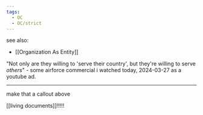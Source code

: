 ```yaml
---
tags:
  - OC
  - OC/strict
---
```

see also:
- [[Organization As Entity]]

"Not only are they willing to 'serve their country', but they're willing to serve *others*" - some airforce commercial i watched today, 2024-03-27 as a youtube ad.

---

make that a callout above

[[living documents]]!!!!!



